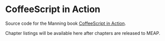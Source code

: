 CoffeeScript in Action
======================

Source code for the Manning book [CoffeeScript in Action](http://manning.com/lee/).

Chapter listings will be available here after chapters are released to MEAP.